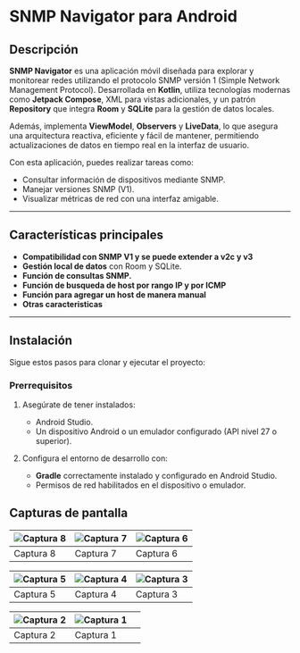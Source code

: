 # SNMP Navigator para Android

## Descripción

**SNMP Navigator** es una aplicación móvil diseñada para explorar y monitorear redes utilizando el protocolo SNMP versión 1 (Simple Network Management Protocol). Desarrollada en **Kotlin**, utiliza tecnologías modernas como **Jetpack Compose**, XML para vistas adicionales, y un patrón **Repository** que integra **Room** y **SQLite** para la gestión de datos locales.

Además, implementa **ViewModel**, **Observers** y **LiveData**, lo que asegura una arquitectura reactiva, eficiente y fácil de mantener, permitiendo actualizaciones de datos en tiempo real en la interfaz de usuario.

Con esta aplicación, puedes realizar tareas como:

- Consultar información de dispositivos mediante SNMP.
- Manejar versiones SNMP (V1).
- Visualizar métricas de red con una interfaz amigable.

---

## Características principales

- **Compatibilidad con SNMP V1 y se puede extender a v2c y v3**
- **Gestión local de datos** con Room y SQLite.
- **Función de consultas SNMP.**
- **Función de busqueda de host por rango IP y por ICMP**
- **Función para agregar un host de manera manual**
- **Otras caracteristicas**
---

## Instalación

Sigue estos pasos para clonar y ejecutar el proyecto:

### Prerrequisitos
1. Asegúrate de tener instalados:
   - Android Studio.
   - Un dispositivo Android o un emulador configurado (API nivel 27 o superior).

2. Configura el entorno de desarrollo con:
   - **Gradle** correctamente instalado y configurado en Android Studio.
   - Permisos de red habilitados en el dispositivo o emulador.

## Capturas de pantalla

| ![Captura 8](https://github.com/user-attachments/assets/3a04f2a9-68d5-4638-88a5-662b6c30bf1b) | ![Captura 7](https://github.com/user-attachments/assets/ee1cfa8e-f256-4f0c-9d31-20a8ba21d0d9) | ![Captura 6](https://github.com/user-attachments/assets/3a71b03e-3129-43dd-929f-9704dfa2f4f6) |
|--------------------------------------------------------------------------------------------------|-----------------------------------------------------------------------------------------------|-----------------------------------------------------------------------------------------------|
| Captura 8                                                                                       | Captura 7                                                                                      | Captura 6                                                                                      |

| ![Captura 5](https://github.com/user-attachments/assets/02dda1e6-9eef-454e-92ca-e609ff9145e3) | ![Captura 4](https://github.com/user-attachments/assets/545ca996-37ae-4e25-8c74-d2e2390d5659) | ![Captura 3](https://github.com/user-attachments/assets/2e4de718-a9bd-46af-a2df-413fa2a15a5f) |
|-----------------------------------------------------------------------------------------------|-----------------------------------------------------------------------------------------------|-----------------------------------------------------------------------------------------------|
| Captura 5                                                                                      | Captura 4                                                                                      | Captura 3                                                                                      |

| ![Captura 2](https://github.com/user-attachments/assets/da394a8e-7eb0-4bc2-abfa-501e34a44553) | ![Captura 1](https://github.com/user-attachments/assets/4c483dab-6251-490b-8e05-ed34d436a6b6) |                                                                                              |
|-----------------------------------------------------------------------------------------------|-----------------------------------------------------------------------------------------------|-----------------------------------------------------------------------------------------------|
| Captura 2                                                                                      | Captura 1                                                                                      |                                                                                              |
